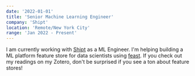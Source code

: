 ```yaml
---
date: '2022-01-01'
title: 'Senior Machine Learning Engineer'
company: 'Shipt'
location: 'Remote/New York City'
range: 'Jan 2022 - Present'
---
```


I am currently working with [Shipt](https://www.shipt.com/shop) as a ML Engineer. I'm helping building a ML platform feature store for data scientists using [feast](https://feast.dev/). If you check out my readings on my Zotero, don't be surprised if you see a ton about feature stores!
